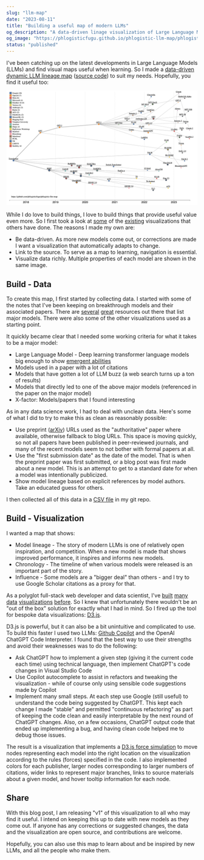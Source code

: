 ```yaml
---
slug: "llm-map"
date: "2023-08-11"
title: "Building a useful map of modern LLMs"
og_description: "A data-driven linage visualization of Large Language Models, written in an AI-assisted manner using D3.js"
og_image: "https://phlogisticfugu.github.io/phlogistic-llm-map/phlogistic-llm-map-fallback.png"
status: "published"
---
```


I've been catching up on the latest developments in Large Language Models (LLMs)
and find visual maps useful when learning.  So I made a 
[data-driven dynamic LLM lineage map](https://phlogisticfugu.github.io/phlogistic-llm-map/)
([source code](https://github.com/phlogisticfugu/phlogistic-llm-map))
to suit my needs.  Hopefully, you find it useful too:

[![LLM Map](./0001-phlogistic-llm-map.png)](https://phlogisticfugu.github.io/phlogistic-llm-map/)

While I do love to build things, I love to build things that provide useful value even more. So I first took a look at
[some](https://arxiv.org/abs/2303.18223) of the
[existing](https://github.com/Mooler0410/LLMsPracticalGuide)
visualizations that others have done.  The reasons I made my own are:

- Be data-driven.  As more new models come out, or corrections are made I want a visualization that automatically adapts to change.
- Link to the source.  To serve as a map to learning, navigation is essential.
- Visualize data richly.  Multiple properties of each model are shown in the same image.

## Build - Data

To create this map, I first started by collecting data.  I started with some of the notes that I've been keeping on
breakthrough models and their associated papers.  There are
[several](https://a16z.com/2023/05/25/ai-canon/#section--6)
[great](https://crfm.stanford.edu/helm/latest/)
resources out there that list major models.  There were also some of the other visualizations used as a starting point.

It quickly became clear that I needed some working criteria for what it takes to be a major model:

- Large Language Model - Deep learning transformer language models big enough to show [emergent abilities](https://arxiv.org/abs/2206.07682)
- Models used in a paper with a lot of citations
- Models that have gotten a lot of LLM buzz (a web search turns up a ton of results)
- Models that directly led to one of the above major models (referenced in the paper on the major model)
- X-factor: Models/papers that I found interesting

As in any data science work, I had to deal with unclean data.  Here's some of what I did to try to make this as clean as reasonably possible:

- Use preprint ([arXiv](https://arxiv.org/)) URLs used as the "authoritative" paper where available, otherwise fallback to blog URLs. This space is moving quickly, so not all papers have been published in peer-reviewed journals, and many of the recent models seem to not bother with formal papers at all.
- Use the "first submission date" as the date of the model.  That is when the preprint paper was first submitted, or a blog post was first made about a new model.  This is an attempt to get to a standard date for when a model was intentionally publicized.
- Show model lineage based on explicit references by model authors.  Take an educated guess for others.

I then collected all of this data in a [CSV file](https://github.com/phlogisticfugu/phlogistic-llm-map/blob/main/models.csv) in my git repo.

## Build - Visualization

I wanted a map that shows:

- Model lineage - The story of modern LLMs is one of relatively open inspiration, and competition.  When a new model is made that shows improved performance, it inspires and informs new models.
- Chronology - The timeline of when various models were released is an important part of the story.
- Influence - Some models are a "bigger deal" than others - and I try to use Google Scholar citations as a proxy for that.

As a polyglot full-stack web developer and data scientist, I've
[built](https://ggplot2.tidyverse.org/)
[many](https://plotly.com/javascript/)
[data](https://www.highcharts.com/demo)
[visualizations](https://matplotlib.org/)
[before](https://www.chartjs.org/). So I knew that unfortunately there wouldn't be an "out of the box" solution for exactly what I had in mind.  So I
fired up the tool for bespoke data visualizations: [D3.js](https://d3js.org/).

D3.js is powerful, but it can also be a bit unintuitive and complicated to use.  To build this faster
I used two LLMs: [Github Copilot](https://github.com/features/copilot) and the OpenAI ChatGPT Code Interpreter.  I found that the best way to use their strengths
and avoid their weaknesses was to do the following:

- Ask ChatGPT how to implement a given step (giving it the current code each time) using technical language, then implement ChatGPT's code changes in Visual Studio Code
- Use Copilot autocomplete to assist in refactors and tweaking the visualization - while of course only using sensible code suggestions made by Copilot
- Implement many small steps.  At each step use Google (still useful) to understand the code being suggested by ChatGPT. This kept each change I made "stable" and permitted "continuous refactoring" as part of keeping the code clean and easily interpretable by the next round of ChatGPT changes. Also, on a few occasions, ChatGPT output code that ended up implementing a bug, and having clean code helped me to debug those issues.

The result is a visualization that implements a [D3.js force simulation](https://d3js.org/d3-force/simulation) to move nodes representing each model into the right location on the visualization according to the rules (forces) specified in the code.  I also implemented colors for each publisher, larger nodes corresponding to larger numbers of citations, wider links to
represent major branches, links to source materials about a given model, and hover tooltip information for each node.

## Share

With this blog post, I am releasing "v1" of this visualization to all who may find it useful.  I intend on keeping this up to date with new models as they come out.  If anyone has any
corrections or suggested changes, the data and the visualization are open source, and contributions are welcome.

Hopefully, you can also use this map to learn about and be inspired by new LLMs, and all the people who make them.
